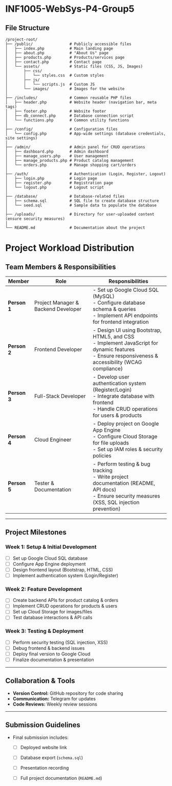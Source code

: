 # INF1005-WebSys-P4-Group5


## File Structure
```
/project-root/
├── /public/                # Publicly accessible files
│   ├── index.php           # Main landing page
│   ├── about.php           # "About Us" page
│   ├── products.php        # Products/services page
│   ├── contact.php         # Contact page
│   └── assets/             # Static files (CSS, JS, Images)
│       ├── css/
│       │   └── styles.css  # Custom styles
│       ├── js/
│       │   └── scripts.js  # Custom JS
│       └── images/         # Images for the website
│
├── /includes/              # Common reusable PHP files
│   ├── header.php          # Website header (navigation bar, meta tags)
│   ├── footer.php          # Website footer
│   ├── db_connect.php      # Database connection script
│   └── functions.php       # Common utility functions
│
├── /config/                # Configuration files
│   └── config.php          # App-wide settings (database credentials, site settings)
│
├── /admin/                 # Admin panel for CRUD operations
│   ├── dashboard.php       # Admin dashboard
│   ├── manage_users.php    # User management
│   ├── manage_products.php # Product catalog management
│   └── orders.php          # Manage shopping cart/orders
│
├── /auth/                  # Authentication (Login, Register, Logout)
│   ├── login.php           # Login page
│   ├── register.php        # Registration page
│   └── logout.php          # Logout script
│
├── /database/              # Database-related files
│   ├── schema.sql          # SQL file to create database structure
│   └── seed.sql            # Sample data to populate the database
│
├── /uploads/               # Directory for user-uploaded content (ensure security measures)
│
└── README.md               # Documentation about the project
```


# Project Workload Distribution

## Team Members & Responsibilities

| Member | Role | Responsibilities |
|--------|------|-----------------|
| **Person 1** | Project Manager & Backend Developer | - Set up Google Cloud SQL (MySQL) <br> - Configure database schema & queries <br> - Implement API endpoints for frontend integration |
| **Person 2** | Frontend Developer | - Design UI using Bootstrap, HTML5, and CSS <br> - Implement JavaScript for dynamic features <br> - Ensure responsiveness & accessibility (WCAG compliance) |
| **Person 3** | Full-Stack Developer | - Develop user authentication system (Register/Login) <br> - Integrate database with frontend <br> - Handle CRUD operations for users & products |
| **Person 4** | Cloud Engineer | - Deploy project on Google App Engine <br> - Configure Cloud Storage for file uploads <br> - Set up IAM roles & security policies |
| **Person 5** | Tester & Documentation | - Perform testing & bug tracking <br> - Write project documentation (README, API docs) <br> - Ensure security measures (XSS, SQL injection prevention) |

---

## **Project Milestones**
### **Week 1: Setup & Initial Development**
- [ ] Set up Google Cloud SQL database
- [ ] Configure App Engine deployment
- [ ] Design frontend layout (Bootstrap, HTML, CSS)
- [ ] Implement authentication system (Login/Register)

### **Week 2: Feature Development**
- [ ] Create backend APIs for product catalog & orders
- [ ] Implement CRUD operations for products & users
- [ ] Set up Cloud Storage for images/files
- [ ] Test database interactions & API calls

### **Week 3: Testing & Deployment**
- [ ] Perform security testing (SQL injection, XSS)
- [ ] Debug frontend & backend issues
- [ ] Deploy final version to Google Cloud
- [ ] Finalize documentation & presentation

---

## **Collaboration & Tools**
- **Version Control:** GitHub repository for code sharing
- **Communication:** Telegram for updates
- **Code Reviews:** Weekly review sessions

---

## **Submission Guidelines**
- Final submission includes:
  - [ ] Deployed website link
  - [ ] Database export (`schema.sql`)
  - [ ] Presentation recording
  - [ ] Full project documentation (`README.md`)



